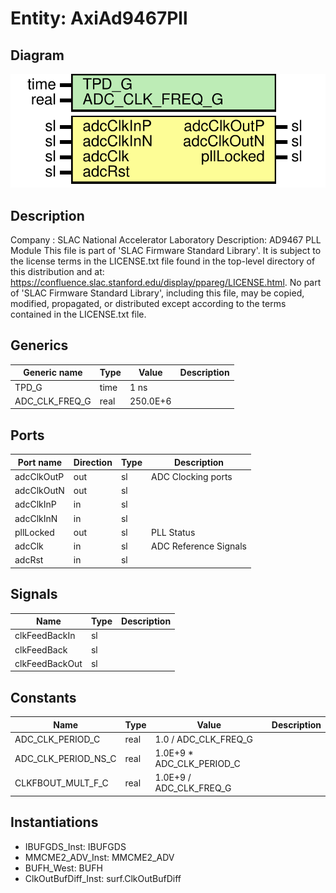# Entity: AxiAd9467Pll

## Diagram

![Diagram](AxiAd9467Pll.svg "Diagram")
## Description

Company    : SLAC National Accelerator Laboratory
Description: AD9467 PLL Module
This file is part of 'SLAC Firmware Standard Library'.
It is subject to the license terms in the LICENSE.txt file found in the
top-level directory of this distribution and at:
   https://confluence.slac.stanford.edu/display/ppareg/LICENSE.html.
No part of 'SLAC Firmware Standard Library', including this file,
may be copied, modified, propagated, or distributed except according to
the terms contained in the LICENSE.txt file.
## Generics

| Generic name   | Type | Value    | Description |
| -------------- | ---- | -------- | ----------- |
| TPD_G          | time | 1 ns     |             |
| ADC_CLK_FREQ_G | real | 250.0E+6 |             |
## Ports

| Port name  | Direction | Type | Description           |
| ---------- | --------- | ---- | --------------------- |
| adcClkOutP | out       | sl   | ADC Clocking ports    |
| adcClkOutN | out       | sl   |                       |
| adcClkInP  | in        | sl   |                       |
| adcClkInN  | in        | sl   |                       |
| pllLocked  | out       | sl   | PLL Status            |
| adcClk     | in        | sl   | ADC Reference Signals |
| adcRst     | in        | sl   |                       |
## Signals

| Name           | Type | Description |
| -------------- | ---- | ----------- |
| clkFeedBackIn  | sl   |             |
| clkFeedBack    | sl   |             |
| clkFeedBackOut | sl   |             |
## Constants

| Name                | Type | Value                      | Description |
| ------------------- | ---- | -------------------------- | ----------- |
| ADC_CLK_PERIOD_C    | real |  1.0 / ADC_CLK_FREQ_G      |             |
| ADC_CLK_PERIOD_NS_C | real |  1.0E+9 * ADC_CLK_PERIOD_C |             |
| CLKFBOUT_MULT_F_C   | real |  1.0E+9 / ADC_CLK_FREQ_G   |             |
## Instantiations

- IBUFGDS_Inst: IBUFGDS
- MMCME2_ADV_Inst: MMCME2_ADV
- BUFH_West: BUFH
- ClkOutBufDiff_Inst: surf.ClkOutBufDiff
